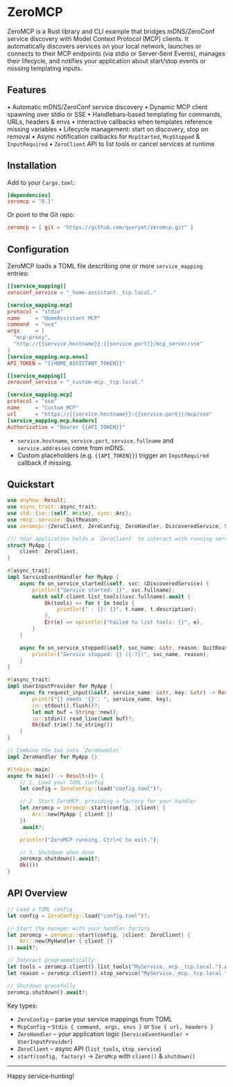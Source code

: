 # ZeroMCP

ZeroMCP is a Rust library and CLI example that bridges mDNS/ZeroConf service discovery with Model Context Protocol (MCP) clients.
It automatically discovers services on your local network, launches or connects to their MCP endpoints (via stdio or Server‐Sent Events), manages their lifecycle,
and notifies your application about start/stop events or missing templating inputs.

## Features

• Automatic mDNS/ZeroConf service discovery
• Dynamic MCP client spawning over stdio or SSE
• Handlebars‐based templating for commands, URLs, headers & envs
• Interactive callbacks when templates reference missing variables
• Lifecycle management: start on discovery, stop on removal
• Async notification callbacks for `McpStarted`, `McpStopped` & `InputRequired`
• `ZeroClient` API to list tools or cancel services at runtime

## Installation

Add to your `Cargo.toml`:

```toml
[dependencies]
zeromcp = "0.1"
```

Or point to the Git repo:

```toml
zeromcp = { git = "https://github.com/querymt/zeromcp.git" }
```

## Configuration

ZeroMCP loads a TOML file describing one or more `service_mapping` entries:

```toml
[[service_mapping]]
zeroconf_service = "_home-assistant._tcp.local."

[service_mapping.mcp]
protocol = "stdio"
name     = "HomeAssistant MCP"
command  = "uvx"
args     = [
  "mcp-proxy",
  "http://{{service.hostname}}:{{service.port}}/mcp_server/sse"
]
[service_mapping.mcp.envs]
API_TOKEN = "{{HOME_ASSISTANT_TOKEN}}"

[[service_mapping]]
zeroconf_service = "_custom-mcp._tcp.local."

[service_mapping.mcp]
protocol = "sse"
name     = "Custom MCP"
url      = "https://{{service.hostname}}:{{service.port}}/mcp/sse"
[service_mapping.mcp.headers]
Authorization = "Bearer {{API_TOKEN}}"
```

- `service.hostname`, `service.port`, `service.fullname` and `service.addresses` come from mDNS.
- Custom placeholders (e.g. `{{API_TOKEN}}`) trigger an `InputRequired` callback if missing.

## Quickstart

```rust
use anyhow::Result;
use async_trait::async_trait;
use std::{io::{self, Write}, sync::Arc};
use rmcp::service::QuitReason;
use zeromcp::{ZeroClient, ZeroConfig, ZeroHandler, DiscoveredService, ServiceEventHandler, UserInputProvider};

/// Your application holds a `ZeroClient` to interact with running services.
struct MyApp {
    client: ZeroClient,
}

#[async_trait]
impl ServiceEventHandler for MyApp {
    async fn on_service_started(&self, svc: &DiscoveredService) {
        println!("Service started: {}", svc.fullname);
        match self.client.list_tools(&svc.fullname).await {
            Ok(tools) => for t in tools {
                println!(" - {}: {}", t.name, t.description);
            },
            Err(e) => eprintln!("Failed to list tools: {}", e),
        }
    }

    async fn on_service_stopped(&self, svc_name: &str, reason: QuitReason) {
        println!("Service stopped: {} ({:?})", svc_name, reason);
    }
}

#[async_trait]
impl UserInputProvider for MyApp {
    async fn request_input(&self, service_name: &str, key: &str) -> Result<String> {
        print!("{} needs '{}': ", service_name, key);
        io::stdout().flush()?;
        let mut buf = String::new();
        io::stdin().read_line(&mut buf)?;
        Ok(buf.trim().to_string())
    }
}

// Combine the two into `ZeroHandler`
impl ZeroHandler for MyApp {}

#[tokio::main]
async fn main() -> Result<()> {
    // 1. Load your TOML config
    let config = ZeroConfig::load("config.toml")?;

    // 2. Start ZeroMCP, providing a factory for your handler
    let zeromcp = zeromcp::start(config, |client| {
        Arc::new(MyApp { client })
    })
    .await?;

    println!("ZeroMCP running. Ctrl+C to exit.");

    // 3. Shutdown when done
    zeromcp.shutdown().await?;
    Ok(())
}
```

## API Overview

```rust
// Load a TOML config
let config = ZeroConfig::load("config.toml")?;

// Start the manager with your handler factory
let zeromcp = zeromcp::start(config, |client: ZeroClient| {
    Arc::new(MyHandler { client })
}).await?;

// Interact programmatically:
let tools = zeromcp.client().list_tools("MyService._mcp._tcp.local.").await?;
let reason = zeromcp.client().stop_service("MyService._mcp._tcp.local.").await?;

// Shutdown gracefully
zeromcp.shutdown().await?;
```

Key types:
- `ZeroConfig` – parse your service mappings from TOML
- `McpConfig` – `Stdio { command, args, envs }` or `Sse { url, headers }`
- `ZeroHandler` – your application logic (`ServiceEventHandler + UserInputProvider`)
- `ZeroClient` – async API (`list_tools`, `stop_service`)
- `start(config, factory)` → `ZeroMcp` with `client()` & `shutdown()`

---

Happy service‐hunting!
